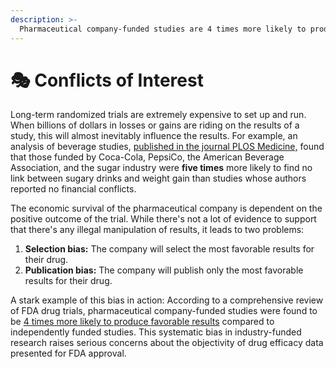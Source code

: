 ```yaml
---
description: >-
  Pharmaceutical company-funded studies are 4 times more likely to produce favorable results compared to independently funded studies
---
```


# 🎭 Conflicts of Interest

Long-term randomized trials are extremely expensive to set up and run. When billions of dollars in losses or gains are riding on the results of a study, this will almost inevitably influence the results. For example, an analysis of beverage studies, [published in the journal PLOS Medicine,](https://web.archive.org/web/20211207021133/https://journals.plos.org/plosmedicine/article?id=10.1371/journal.pmed.1001578#s3) found that those funded by Coca-Cola, PepsiCo, the American Beverage Association, and the sugar industry were **five times** more likely to find no link between sugary drinks and weight gain than studies whose authors reported no financial conflicts.

The economic survival of the pharmaceutical company is dependent on the positive outcome of the trial. While there's not a lot of evidence to support that there's any illegal manipulation of results, it leads to two problems:

1. **Selection bias:** The company will select the most favorable results for their drug.
2. **Publication bias:** The company will publish only the most favorable results for their drug.

A stark example of this bias in action: According to a comprehensive review of FDA drug trials, pharmaceutical company-funded studies were found to be [4 times more likely to produce favorable results](https://www.bmj.com/content/326/7400/1167) compared to independently funded studies. This systematic bias in industry-funded research raises serious concerns about the objectivity of drug efficacy data presented for FDA approval.

